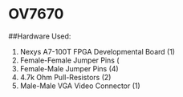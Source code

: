 # OV7670  
    
##Hardware Used:    
1. Nexys A7-100T FPGA Developmental Board (1)
2. Female-Female Jumper Pins              (
3. Female-Male Jumper Pins                (4)
4. 4.7k Ohm Pull-Resistors                (2)
5. Male-Male VGA Video Connector          (1)
